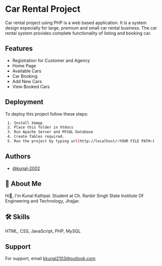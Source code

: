 # Car Rental Project

Car rental project using PHP is a web based application. It is a system design especially for large, premium and small car rental business. The car rental system provides complete functionality of listing and booking car.


## Features

- Registration for Customer and Agency
- Home Page
- Available Cars
- Car Booking
- Add New Cars
- View Booked Cars


## Deployment

To deploy this project follow these steps:

```bash
 1. Install Xampp
 2. Place this folder in htdocs
 3. Run Apache Server and MYSQL Database
 4. Create Tables required.
 5. Run the project by typing url(http://localhost/<YOUR FILE PATH>)
```

## Authors

- [@kunal-2002](https://github.com/kunal-2002)


## 🚀 About Me
Hi👋, I'm Kunal Kathpal.
Student at Ch. Ranbir Singh State Institute Of Engineering and Technology, Jhajjar.


## 🛠 Skills
HTML, CSS, JavaScript, PHP, MySQL


## Support
For support, email kkunal2103@outlook.com.



